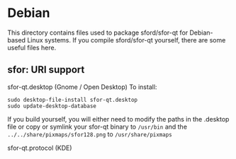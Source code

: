 
Debian
====================
This directory contains files used to package sford/sfor-qt
for Debian-based Linux systems. If you compile sford/sfor-qt yourself, there are some useful files here.

## sfor: URI support ##


sfor-qt.desktop  (Gnome / Open Desktop)
To install:

	sudo desktop-file-install sfor-qt.desktop
	sudo update-desktop-database

If you build yourself, you will either need to modify the paths in
the .desktop file or copy or symlink your sfor-qt binary to `/usr/bin`
and the `../../share/pixmaps/sfor128.png` to `/usr/share/pixmaps`

sfor-qt.protocol (KDE)

